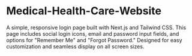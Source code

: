 # Medical-Health-Care-Website
A simple, responsive login page built with Next.js and Tailwind CSS. This page includes social login icons, email and password input fields, and options for "Remember Me" and "Forgot Password." Designed for easy customization and seamless display on all screen sizes.
